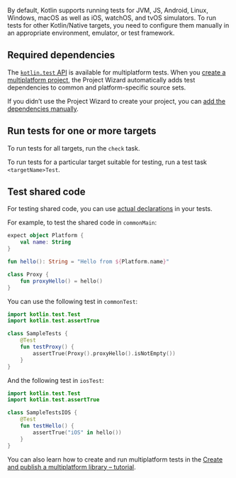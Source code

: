 [//]: # (title: 运行测试)

By default, Kotlin supports running tests for JVM, JS, Android, Linux, Windows, macOS as well as iOS, watchOS, and tvOS simulators. 
To run tests for other Kotlin/Native targets, you need to configure them manually in an appropriate environment, emulator, 
or test framework.

## Required dependencies

The [`kotlin.test` API](https://kotlinlang.org/api/latest/kotlin.test/) is available for multiplatform tests. When you [create a multiplatform project](mpp-create-lib.md), 
the Project Wizard automatically adds test dependencies to common and platform-specific source sets. 

If you didn’t use the Project Wizard to create your project, you can [add the dependencies manually](gradle.md#set-dependencies-on-test-libraries).

## Run tests for one or more targets

To run tests for all targets, run the `check` task.

To run tests for a particular target suitable for testing, run a test task `<targetName>Test`.

## Test shared code

For testing shared code, you can use [actual declarations](mpp-connect-to-apis.md) in your tests.

For example, to test the shared code in `commonMain`:

```kotlin
expect object Platform {
    val name: String
}

fun hello(): String = "Hello from ${Platform.name}"

class Proxy {
    fun proxyHello() = hello()
}
```

You can use the following test in `commonTest`:

```kotlin
import kotlin.test.Test
import kotlin.test.assertTrue

class SampleTests {
    @Test
    fun testProxy() {
        assertTrue(Proxy().proxyHello().isNotEmpty())
    }
}
```

And the following test in `iosTest`:

```kotlin
import kotlin.test.Test
import kotlin.test.assertTrue

class SampleTestsIOS {
    @Test
    fun testHello() {
        assertTrue("iOS" in hello())
    }
}
```

You can also learn how to create and run multiplatform tests in the [Create and publish a multiplatform library – tutorial](multiplatform-library.md#test-your-library).